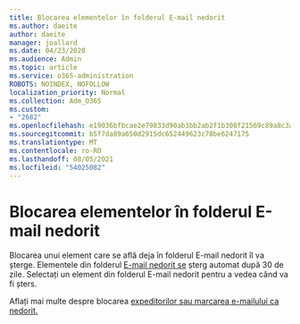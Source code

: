 ```yaml
---
title: Blocarea elementelor în folderul E-mail nedorit
ms.author: daeite
author: daeite
manager: joallard
ms.date: 04/23/2020
ms.audience: Admin
ms.topic: article
ms.service: o365-administration
ROBOTS: NOINDEX, NOFOLLOW
localization_priority: Normal
ms.collection: Adm_O365
ms.custom:
- "2682"
ms.openlocfilehash: e19036bfbcae2e79833d90ab3bb2ab2f1b308f21569c89a8c3ab2ac321c4214a
ms.sourcegitcommit: b5f7da89a650d2915dc652449623c78be6247175
ms.translationtype: MT
ms.contentlocale: ro-RO
ms.lasthandoff: 08/05/2021
ms.locfileid: "54025082"
---
```

# <a name="blocking-items-in-your-junk-email-folder"></a>Blocarea elementelor în folderul E-mail nedorit

Blocarea unui element care se află deja în folderul E-mail nedorit îl va șterge. Elementele din folderul [E-mail nedorit se](https://outlook.live.com/mail/junkemail) șterg automat după 30 de zile. Selectați un element din folderul E-mail nedorit pentru a vedea când va fi șters.

Aflați mai multe despre blocarea [expeditorilor sau marcarea e-mailului ca nedorit.](https://support.office.com/article/a3ece97b-82f8-4a5e-9ac3-e92fa6427ae4)